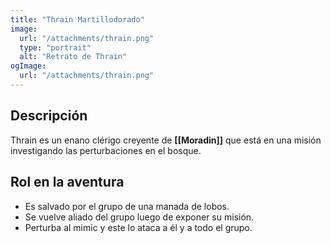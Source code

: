 ```yaml
---
title: "Thrain Martillodorado"
image:
  url: "/attachments/thrain.png"
  type: "portrait"
  alt: "Retrato de Thrain"
ogImage:
  url: "/attachments/thrain.png"
---
```


## Descripción

Thrain es un enano clérigo creyente de **[[Moradin]]** que está en una misión investigando las perturbaciones en el bosque.

## Rol en la aventura
- Es salvado por el grupo de una manada de lobos.
- Se vuelve aliado del grupo luego de exponer su misión.
- Perturba al mimic y este lo ataca a él y a todo el grupo.
